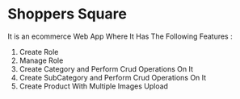 # Shoppers Square
It is an ecommerce Web App Where It Has The Following Features : 
1) Create Role 
2) Manage Role
3) Create Category and Perform Crud Operations On It
4) Create SubCategory and Perform Crud Operations On It
5) Create Product With Multiple Images Upload
